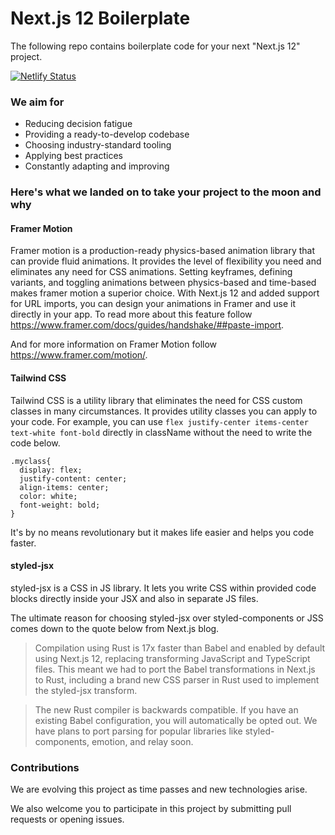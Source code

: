 # Next.js 12 Boilerplate
The following repo contains boilerplate code for your next "Next.js 12" project.

[![Netlify Status](https://api.netlify.com/api/v1/badges/a2effcd5-58bf-44e4-99c2-79a0c1a7e1a4/deploy-status)](https://app.netlify.com/sites/wish-nextjs/deploys)

### We aim for
  - Reducing decision fatigue
  - Providing a ready-to-develop codebase
  - Choosing industry-standard tooling
  - Applying best practices
  - Constantly adapting and improving
### Here's what we landed on to take your project to the moon and why

#### Framer Motion
Framer motion is a production-ready physics-based animation library that can provide fluid animations. It provides the level of flexibility you need and eliminates any need for CSS animations. Setting keyframes, defining variants, and toggling animations between physics-based and time-based makes framer motion a superior choice.
With Next.js 12 and added support for URL imports, you can design your animations in Framer and use it directly in your app. To read more about this feature follow https://www.framer.com/docs/guides/handshake/##paste-import.

And for more information on Framer Motion follow https://www.framer.com/motion/.

#### Tailwind CSS
Tailwind CSS is a utility library that eliminates the need for CSS custom classes in many circumstances. It provides utility classes you can apply to your code.
For example, you can use `flex justify-center items-center text-white font-bold` directly in className without the need to write the code below.
```
.myclass{
  display: flex;
  justify-content: center;
  align-items: center;
  color: white;
  font-weight: bold;
}
```
It's by no means revolutionary but it makes life easier and helps you code faster.

#### styled-jsx
styled-jsx is a CSS in JS library. It lets you write CSS within provided code blocks directly inside your JSX and also in separate JS files.

The ultimate reason for choosing styled-jsx over styled-components or JSS comes down to the quote below from Next.js blog.
> Compilation using Rust is 17x faster than Babel and enabled by default using Next.js 12, replacing transforming JavaScript and TypeScript files. This meant we had to port the Babel transformations in Next.js to Rust, including a brand new CSS parser in Rust used to implement the styled-jsx transform.

> The new Rust compiler is backwards compatible. If you have an existing Babel configuration, you will automatically be opted out. We have plans to port parsing for popular libraries like styled-components, emotion, and relay soon.

### Contributions
We are evolving this project as time passes and new technologies arise.

We also welcome you to participate in this project by submitting pull requests or opening issues.

